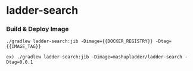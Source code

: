 # ladder-search

### Build & Deploy Image

```shell
./gradlew ladder-search:jib -Dimage={{DOCKER_REGISTRY}} -Dtag={{IMAGE_TAG}}

ex) ./gradlew ladder-search:jib -Dimage=mashupladder/ladder-search -Dtag=0.0.1
```
